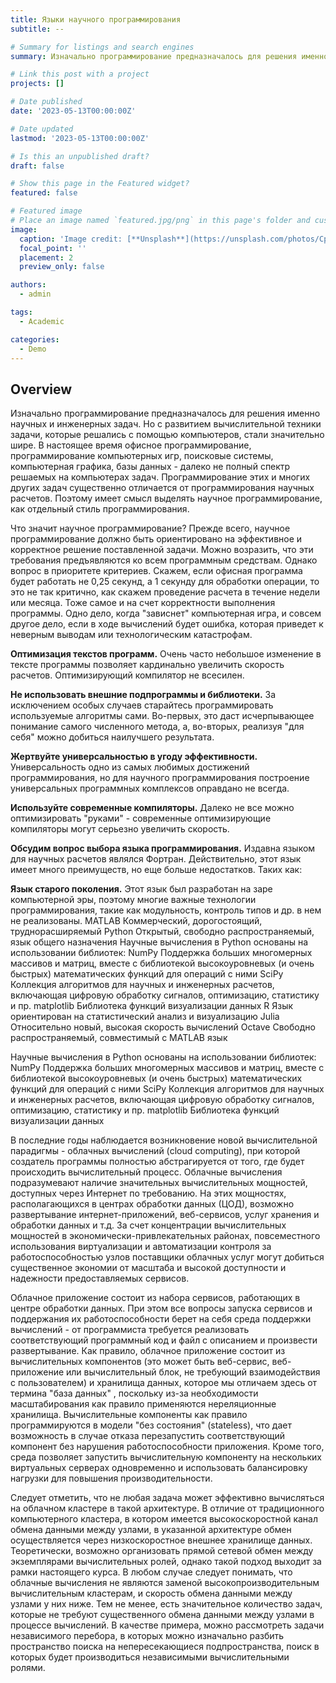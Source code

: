 ```yaml
---
title: Языки научного программирования
subtitle: --

# Summary for listings and search engines
summary: Изначально программирование предназначалось для решения именно научных и инженерных задач.

# Link this post with a project
projects: []

# Date published
date: '2023-05-13T00:00:00Z'

# Date updated
lastmod: '2023-05-13T00:00:00Z'

# Is this an unpublished draft?
draft: false

# Show this page in the Featured widget?
featured: false

# Featured image
# Place an image named `featured.jpg/png` in this page's folder and customize its options here.
image:
  caption: 'Image credit: [**Unsplash**](https://unsplash.com/photos/CpkOjOcXdUY)'
  focal_point: ''
  placement: 2
  preview_only: false

authors:
  - admin

tags:
  - Academic

categories:
  - Demo
---
```


## Overview

Изначально программирование предназначалось для решения именно научных и инженерных задач. Но с развитием вычислительной техники задачи, которые решались с помощью компьютеров, стали значительно шире. В настоящее время офисное программирование, программирование компьютерных игр, поисковые системы, компьютерная графика, базы данных - далеко не полный спектр решаемых на компьютерах задач. Программирование этих и многих других задач существенно отличается от программирования научных расчетов. Поэтому имеет смысл выделять научное программирование, как отдельный стиль программирования.

Что значит научное программирование? Прежде всего, научное программирование должно быть ориентировано на эффективное и корректное решение поставленной задачи. Можно возразить, что эти требования предъявляются ко всем программным средствам. Однако вопрос в приоритете критериев. Скажем, если офисная программа будет работать не 0,25 секунд, а 1 секунду для обработки операции, то это не так критично, как скажем проведение расчета в течение недели или месяца. Тоже самое и на счет корректности выполнения программы. Одно дело, когда "зависнет" компьютерная игра, и совсем другое дело, если в ходе вычислений будет ошибка, которая приведет к неверным выводам или технологическим катастрофам.

**Оптимизация текстов программ.** Очень часто небольшое изменение в тексте программы позволяет кардинально увеличить скорость расчетов. Оптимизирующий компилятор не всесилен.

**Не использовать внешние подпрограммы и библиотеки.** За исключением особых случаев старайтесь программировать используемые алгоритмы сами. Во-первых, это даст исчерпывающее понимание самого численного метода, а, во-вторых, реализуя "для себя" можно добиться наилучшего результата.

**Жертвуйте универсальностью в угоду эффективности.** Универсальность одно из самых любимых достижений программирования, но для научного программирования построение универсальных программных комплексов оправдано не всегда.

**Используйте современные компиляторы.** Далеко не все можно оптимизировать "руками" - современные оптимизирующие компиляторы могут серьезно увеличить скорость.

**Обсудим вопрос выбора языка программирования.**  Издавна языком для научных расчетов являлся Фортран. Действительно, этот язык имеет много преимуществ, но еще больше недостатков. Таких как:

**Язык старого поколения.** Этот язык был разработан на заре компьютерной эры, поэтому многие важные технологии программирования, такие как модульность, контроль типов и др. в нем не реализованы. 
MATLAB
Коммерческий, дорогостоящий, труднорасширяемый
Python
Открытый, свободно распространяемый, язык общего назначения
Научные вычисления в Python основаны на использовании
библиотек:
NumPy
Поддержка больших многомерных массивов и матриц, вместе с библиотекой высокоуровневых (и очень быстрых) математических функций для операций с ними
SciPy
Коллекция алгоритмов для научных и инженерных расчетов, включающая цифровую обработку сигналов, оптимизацию, статистику и пр.
matplotlib
Библиотека функций визуализации данных
R
Язык ориентирован на статистический анализ и визуализацию
Julia
Относительно новый, высокая скорость вычислений
Octave
Свободно распространяемый, совместимый с MATLAB язык

Научные вычисления в Python основаны на использовании
библиотек:
NumPy
Поддержка больших многомерных массивов и матриц, вместе с библиотекой высокоуровневых (и очень быстрых) математических функций для операций с ними
SciPy
Коллекция алгоритмов для научных и инженерных расчетов, включающая цифровую обработку сигналов, оптимизацию, статистику и пр.
matplotlib
Библиотека функций визуализации данных

В последние годы наблюдается возникновение новой вычислительной парадигмы - облачных вычислений (cloud computing), при которой создатель программы полностью абстрагируется от того, где будет происходить вычислительный процесс. Облачные вычисления подразумевают наличие значительных вычислительных мощностей, доступных через Интернет по требованию. На этих мощностях, располагающихся в центрах обработки данных (ЦОД), возможно развертывание интернет-приложений, веб-сервисов, услуг хранения и обработки данных и т.д. За счет концентрации вычислительных мощностей в экономически-привлекательных районах, повсеместного использования виртуализации и автоматизации контроля за работоспособностью узлов поставщики облачных услуг могут добиться существенное экономии от масштаба и высокой доступности и надежности предоставляемых сервисов.

Облачное приложение состоит из набора сервисов, работающих в центре обработки данных. При этом все вопросы запуска сервисов и поддержания их работоспособности берет на себя среда поддержки вычислений - от программиста требуется реализовать соответствующий программный код и файл с описанием и произвести развертывание. Как правило, облачное приложение состоит из вычислительных компонентов (это может быть веб-сервис, веб-приложение или вычислительный блок, не требующий взаимодействия с пользователем) и хранилища данных, которое мы отличаем здесь от термина "база данных" , поскольку из-за необходимости масштабирования как правило применяются нереляционные хранилища. Вычислительные компоненты как правило программируются в модели "без состояния" (stateless), что дает возможность в случае отказа перезапустить соответствующий компонент без нарушения работоспособности приложения. Кроме того, среда позволяет запустить вычислительную компоненту на нескольких виртуальных серверах одновременно и использовать балансировку нагрузки для повышения производительности.

Следует отметить, что не любая задача может эффективно вычисляться на облачном кластере в такой архитектуре. В отличие от традиционного компьютерного кластера, в котором имеется высокоскоростной канал обмена данными между узлами, в указанной архитектуре обмен осуществляется через низкоскоростное внешнее хранилище данных. Теоретически, возможно организовать прямой сетевой обмен между экземплярами вычислительных ролей, однако такой подход выходит за рамки настоящего курса. В любом случае следует понимать, что облачные вычисления не являются заменой высокопроизводительным вычислительным кластерам, и скорость обмена данными между узлами у них ниже. Тем не менее, есть значительное количество задач, которые не требуют существенного обмена данными между узлами в процессе вычислений. В качестве примера, можно рассмотреть задачи независимого перебора, в которых можно изначально разбить пространство поиска на непересекающиеся подпространства, поиск в которых будет производиться независимыми вычислительными ролями.
